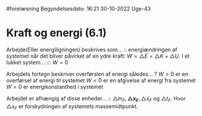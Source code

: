 #forelæsning 
Begyndelsesdato: 16:21   30-10-2022   Uge-43
# Kraft og energi (6.1)
Arbejde(Eller energiligningen) beskrives som... :: energiændringen af systemet når det bliver påvirket af en ydre kraft: $W=\triangle E=\triangle K+\triangle U$.
I et lukket system... ::: $W=0$

Arbejdets fortegn beskriver overførslen af energi således...
?
$W>0$ er en overførsel af energi til systemet
$W<0$ er en afgivelse af energi fra systemet
$W=0$ er energikonstanthed i systemet

Arbejdet er afhængig af disse enheder... :: $\triangle m_{F},\mathbf{\triangle x_{F}},\triangle \dot x_{F} \text{ og }\triangle t_{F}$. Hvor $\triangle x_{F}$ er forskydningen af systemets massemidtpunkt.
